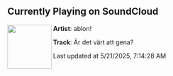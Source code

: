 ## Currently Playing on SoundCloud

[<img align="left" width="100" src="https://i1.sndcdn.com/artworks-iBFAiwmROjFwgM2b-awRcng-t500x500.jpg">](https://soundcloud.com/ablonn/ar-det-vart-att-gena)

**Artist**: ablon! 

**Track**: Är det värt att gena?

Last updated at 5/21/2025, 7:14:28 AM
